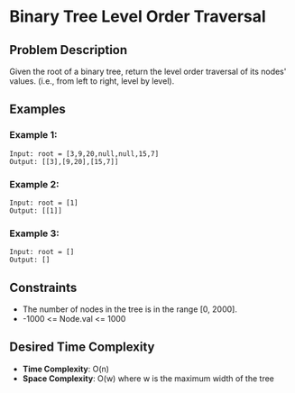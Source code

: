 # Binary Tree Level Order Traversal

## Problem Description

Given the root of a binary tree, return the level order traversal of its nodes' values. (i.e., from left to right, level by level).

## Examples

### Example 1:

```
Input: root = [3,9,20,null,null,15,7]
Output: [[3],[9,20],[15,7]]
```

### Example 2:

```
Input: root = [1]
Output: [[1]]
```

### Example 3:

```
Input: root = []
Output: []
```

## Constraints

- The number of nodes in the tree is in the range [0, 2000].
- -1000 <= Node.val <= 1000

## Desired Time Complexity

- **Time Complexity**: O(n)
- **Space Complexity**: O(w) where w is the maximum width of the tree
